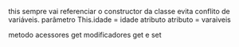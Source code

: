this sempre vai referenciar o constructor da classe
evita conflito de variáveis. 
            parâmetro
This.idade = idade
    atributo
atributo = varaiveis

metodo acessores get modificadores get e set

